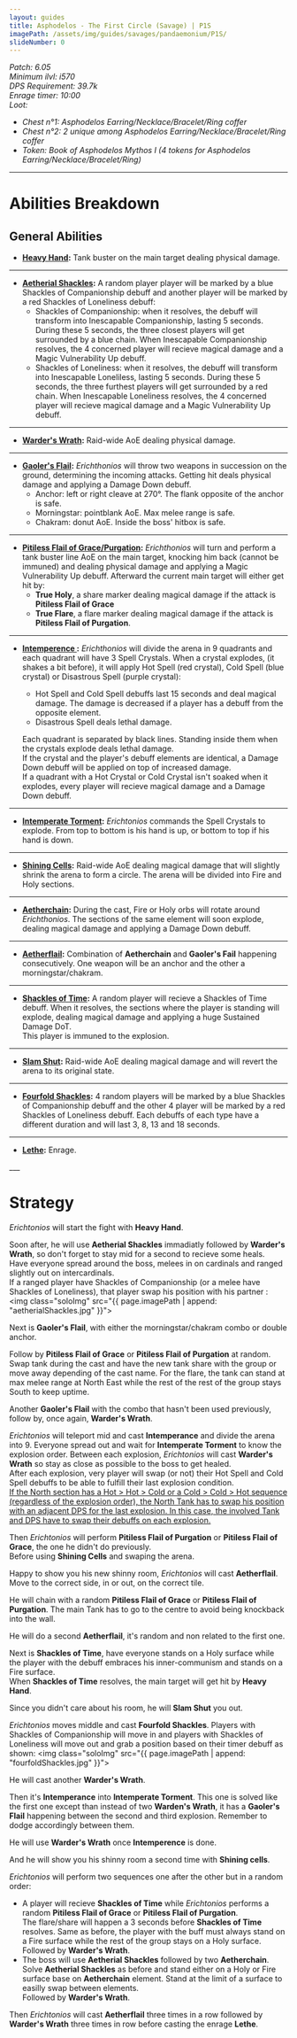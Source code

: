 ```yaml
---
layout: guides
title: Asphodelos - The First Circle (Savage) | P1S
imagePath: /assets/img/guides/savages/pandaemonium/P1S/
slideNumber: 0
---
```


*Patch: 6.05  
Minimum ilvl: i570  
DPS Requirement: 39.7k  
Enrage timer: 10:00  
Loot:*
+ *Chest n°1: Asphodelos Earring/Necklace/Bracelet/Ring coffer*
+ *Chest n°2: 2 unique among Asphodelos Earring/Necklace/Bracelet/Ring coffer*
+ *Token: Book of Asphodelos Mythos I (4 tokens for Asphodelos Earring/Necklace/Bracelet/Ring)*

___

<h1><a id="AbilitiesBreakdown">Abilities Breakdown</a></h1>

<div class="guideSection" markdown="1">
<h2><a id="ABGeneralAbilities">General Abilities</a></h2>

+ **<ins>Heavy Hand</ins>:**
Tank buster on the main target dealing <span class="phys">physical damage</span>.

___

+  **<ins>Aetherial Shackles</ins>:**
A random player player will be marked by a blue <span class="speDebuff">Shackles of Companionship</span> debuff and another player will be marked by a red <span class="speDebuff"> Shackles of Loneliness</span> debuff:  
	+ Shackles of Companionship: when it resolves, the debuff will transform into <span class="speDebuff">Inescapable Companionship</span>, lasting 5 seconds. During these 5 seconds, the three closest players will get surrounded by a blue chain. When <span class="speDebuff">Inescapable Companionship</span> resolves, the 4 concerned player will recieve <span class="magic">magical damage</span> and a <span class="debuff">Magic Vulnerability Up</span> debuff.  
	+ Shackles of Loneliness: when it resolves, the debuff will transform into <span class="speDebuff">Inescapable Loneliless</span>, lasting 5 seconds. During these 5 seconds, the three furthest players will get surrounded by a red chain. When <span class="speDebuff">Inescapable Loneliness</span> resolves, the 4 concerned player will recieve <span class="magic">magical damage</span> and a <span class="debuff">Magic Vulnerability Up</span> debuff.

___

+ **<ins>Warder's Wrath</ins>:**
Raid-wide AoE dealing <span class="phys">physical damage</span>.

___

+  **<ins>Gaoler's Flail</ins>:**
*Erichthonios* will throw two weapons in succession on the ground, determining the incoming attacks. Getting hit deals <span class="phys">physical damage</span> and applying a <span class="debuff">Damage Down</span> debuff.
	+ Anchor: left or right cleave at 270°. The flank opposite of the anchor is safe.  
	+ Morningstar: pointblank AoE. Max melee range is safe.  
	+ Chakram: donut AoE. Inside the boss' hitbox is safe.

___

+  **<ins>Pitiless Flail of Grace/Purgation</ins>:**
*Erichthonios* will turn and perform a tank buster line AoE on the main target, knocking him back (cannot be immuned) and dealing <span class="phys">physical damage</span> and applying a <span class="debuff">Magic Vulnerability Up</span> debuff. 
Afterward the current main target will either get hit by:
	+ **True Holy**, a share marker dealing <span class="magic">magical damage</span> if the attack is **Pitiless Flail of Grace**
	+ **True Flare**, a flare marker dealing <span class="magic">magical damage</span> if the attack is **Pitiless Flail of Purgation**.

___

+ **<ins>Intemperence </ins>:**
*Erichthonios* will divide the arena in 9 quadrants and each quadrant will have 3 Spell Crystals. When a crystal explodes, (it shakes a bit before), it will apply <span class="speDebuff">Hot Spell</span> (red crystal), <span class="speDebuff">Cold Spell</span> (blue crystal) or <span class="speDebuff">Disastrous Spell</span> (purple crystal):
	+ <span class="speDebuff">Hot Spell</span> and <span class="speDebuff">Cold Spell</span> debuffs last 15 seconds and deal <span class="magic">magical damage</span>. The damage is decreased if a player has a debuff from the opposite element.  
	+ <span class="speDebuff">Disastrous Spell</span> deals lethal damage.

	Each quadrant is separated by black lines. Standing inside them when the crystals explode deals lethal damage.  
	If the crystal and the player's debuff elements are identical, a <span class="debuff">Damage Down</span> debuff will be applied on top of increased damage.  
	If a quadrant with a Hot Crystal or Cold Crystal isn't soaked when it explodes, every player will recieve <span class="magic">magical damage</span> and a <span class="debuff">Damage Down</span> debuff.

___

+ **<ins>Intemperate Torment</ins>:**
*Erichtonios* commands the Spell Crystals to explode. From top to bottom is his hand is up, or bottom to top if his hand is down.

___

+ **<ins>Shining Cells</ins>:**
Raid-wide AoE dealing <span class="magic">magical damage</span> that will slightly shrink the arena to form a circle. The arena will be divided into Fire and Holy sections.

___

+ **<ins>Aetherchain</ins>:**
During the cast, Fire or Holy orbs will rotate around *Erichthonios*. The sections of the same element will soon explode, dealing <span class="magic">magical damage</span> and applying a <span class="debuff">Damage Down</span> debuff.

___

+ **<ins>Aetherflail</ins>:**
Combination of **Aetherchain** and **Gaoler's Fail** happening consecutively. One weapon will be an anchor and the other a morningstar/chakram.

___

+ **<ins>Shackles of Time</ins>:**
A random player will recieve a <span class="speDebuff">Shackles of Time</span> debuff. When it resolves, the sections where the player is standing will explode, dealing <span class="magic">magical damage</span> and applying a huge <span class="debuff">Sustained Damage</span> DoT.  
This player is immuned to the explosion.

___

+ **<ins>Slam Shut</ins>:**
Raid-wide AoE dealing <span class="magic">magical damage</span> and will revert the arena to its original state.

___

+ **<ins>Fourfold Shackles</ins>:**
4 random players  will be marked by a blue <span class="speDebuff">Shackles of Companionship</span> debuff and the other 4 player will be marked by a red <span class="speDebuff"> Shackles of Loneliness</span> debuff. Each debuffs of each type have a different duration and will last 3, 8, 13 and 18 seconds.

___

+ **<ins>Lethe</ins>:**
Enrage.
</div>
___
<h1><a id="Strategy">Strategy</a></h1>

<div class="guideSection" markdown="1">
<a id="SPhase1"></a>

*Erichtonios* will start the fight with **Heavy Hand**.

Soon after, he will use **Aetherial Shackles** immadiatly followed by **Warder's Wrath**, so don't forget to stay mid for a second to recieve some heals.  
Have everyone spread around the boss, melees in on cardinals and ranged slightly out on intercardinals.  
If a ranged player have <span class="speDebuff">Shackles of Companionship</span> (or a melee have <span class="speDebuff">Shackles of Loneliness</span>), that player swap his position with his partner :
<img class="soloImg" src="{{ page.imagePath | append: "aetherialShackles.jpg" }}">

Next is **Gaoler's Flail**, with either the morningstar/chakram combo or double anchor.

Follow by **Pitiless Flail of Grace** or **Pitiless Flail of Purgation** at random. Swap tank during the cast and have the new tank share with the group or move away depending of the cast name. For the flare, the tank can stand at max melee range at North East while the rest of the rest of the group stays South to keep uptime.

Another **Gaoler's Flail** with the combo that hasn't been used previously, follow by, once again, **Warder's Wrath**.

*Erichtonios* will teleport mid and cast **Intemperance** and divide the arena into 9. Everyone spread out and wait for **Intemperate Torment** to know the explosion order. Between each explosion, *Erichtonios* will cast **Warder's Wrath** so stay as close as possible to the boss to get healed.  
After each explosion, very player will swap (or not) their <span class="speDebuff">Hot Spell</span> and <span class="speDebuff">Cold Spell</span> debuffs to be able to fulfill their last explosion condition.  
<u>If the North section has a Hot > Hot > Cold or a Cold > Cold > Hot sequence (regardless of the explosion order), the North Tank has to swap his position with an adjacent DPS for the last explosion. In this case, the involved Tank and DPS have to swap their debuffs on each explosion.</u>

Then *Erichtonios* will perform **Pitiless Flail of Purgation** or **Pitiless Flail of Grace**, the one he didn't do previously.  
Before using **Shining Cells** and swaping the arena.

</div>

<div class="guideSection" markdown="1">
<a id="SPhase2"></a>

Happy to show you his new shinny room, *Erichtonios* will cast **Aetherflail**. Move to the correct side, in or out, on the correct tile.  

He will chain with a random **Pitiless Flail of Grace** or **Pitiless Flail of Purgation**. The main Tank has to go to the centre to avoid being knockback into the wall.

He will do a second **Aetherflail**, it's random and non related to the first one.

Next is **Shackles of Time**, have everyone stands on a Holy surface while the player with the debuff embraces his inner-communism and stands on a Fire surface.  
When **Shackles of Time** resolves, the main target will get hit by **Heavy Hand**.

Since you didn't care about his room, he will **Slam Shut** you out.

*Erichtonios* moves middle and cast **Fourfold Shackles**. Players with <span class="speDebuff">Shackles of Companionship</span> will move in and players with <span class="speDebuff">Shackles of Loneliness</span> will move out and grab a position based on their timer debuff as shown:
<img class="soloImg" src="{{ page.imagePath | append: "fourfoldShackles.jpg" }}">

He will cast another **Warder's Wrath**.

Then it's **Intemperance** into **Intemperate Torment**. This one is solved like the first one except than instead of two **Warden's Wrath**, it has a **Gaoler's Flail** happening between the second and third explosion. Remember to dodge accordingly between them.

He will use **Warder's Wrath** once **Intemperence** is done.

And he will show you his shinny room a second time with **Shining cells**.
</div>

<div class="guideSection" markdown="1">
<a id="SPhase3"></a>

*Erichtonios* will perform two sequences one after the other but in a random order:
+ A player will recieve **Shackles of Time** while *Erichtonios* performs a random **Pitiless Flail of Grace** or **Pitiless Flail of Purgation**.  
The flare/share will happen a 3 seconds before **Shackles of Time** resolves. Same as before, the player with the buff must always stand on a Fire surface while the rest of the group stays on a Holy surface.  
	Followed by **Warder's Wrath**.
+ The boss will use **Aetherial Shackles** followed by two **Aetherchain**. Solve **Aetherial Shackles** as before and stand either on a Holy or Fire surface base on **Aetherchain** element. Stand at the limit of a surface to easilly swap  between elements.  
	Followed by **Warder's Wrath**.

Then *Erichtonios* will cast **Aetherflail** three times in a row followed by **Warder's Wrath** three times in row before casting the enrage **Lethe**.
</div>